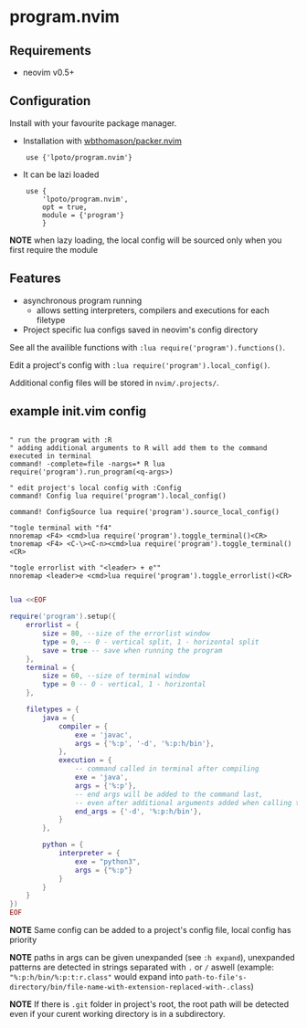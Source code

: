 # program.nvim

## Requirements
* neovim v0.5+

## Configuration

Install with your favourite package manager.

- Installation with [wbthomason/packer.nvim](https://github.com/wbthomason/packer.nvim)
```
	use {'lpoto/program.nvim'}
```

- It can be lazi loaded
```
	use {
		'lpoto/program.nvim',
		opt = true,
		module = {'program'}
		}
```
**NOTE** when lazy loading, the local config will be sourced only when you
first require the module

## Features 

* asynchronous program running
	- allows setting interpreters, compilers and executions for each filetype
* Project specific lua configs saved in neovim's config directory

See all the availible functions with `:lua require('program').functions()`.

Edit a project's config with `:lua require('program').local_config()`.

Additional config files will be stored in `nvim/.projects/`.

## example init.vim config


```VIM

" run the program with :R
" adding additional arguments to R will add them to the command executed in terminal
command! -complete=file -nargs=* R lua require('program').run_program(<q-args>)

" edit project's local config with :Config
command! Config lua require('program').local_config()

command! ConfigSource lua require('program').source_local_config()

"togle terminal with "f4"
nnoremap <F4> <cmd>lua require('program').toggle_terminal()<CR>
tnoremap <F4> <C-\><C-n><cmd>lua require('program').toggle_terminal()<CR>

"togle errorlist with "<leader> + e""
nnoremap <leader>e <cmd>lua require('program').toggle_errorlist()<CR>


```
```LUA
lua <<EOF

require('program').setup({
	errorlist = {
		size = 80, --size of the errorlist window
		type = 0, -- 0 - vertical split, 1 - horizontal split
		save = true -- save when running the program
	},
	terminal = {
		size = 60, --size of terminal window
		type = 0 -- 0 - vertical, 1 - horizontal
	},

	filetypes = {
		java = {
			compiler = {
				exe = 'javac',
				args = {'%:p', '-d', '%:p:h/bin'},
			},
			execution = {
				-- command called in terminal after compiling
				exe = 'java',
				args = {'%:p'},
				-- end args will be added to the command last,
				-- even after additional arguments added when calling the function
				end_args = {'-d', '%:p:h/bin'},
			}
		},

		python = {
			interpreter = {
				exe = "python3",
				args = {"%:p"}
			}
		}
	}
})
EOF

```
**NOTE** Same config can be added to a project's config file, local config has priority


**NOTE** paths in args can be given unexpanded (see `:h expand`),
unexpanded patterns are detected in strings separated with `.` or `/` aswell
(example: `"%:p:h/bin/%:p:t:r.class"` would expand into `path-to-file's-directory/bin/file-name-with-extension-replaced-with-.class`)


**NOTE** If there is `.git` folder in project's root, the root path will be detected
even if your curent working directory is in a subdirectory.
